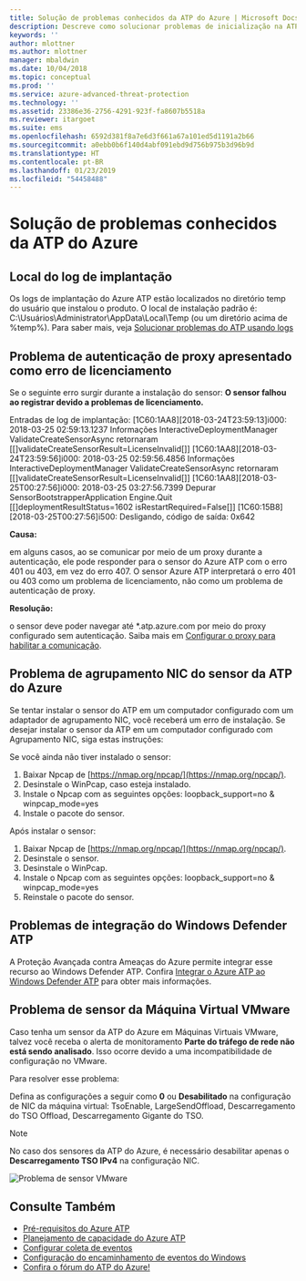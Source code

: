 ```yaml
---
title: Solução de problemas conhecidos da ATP do Azure | Microsoft Docs
description: Descreve como solucionar problemas de inicialização na ATP do Azure.
keywords: ''
author: mlottner
ms.author: mlottner
manager: mbaldwin
ms.date: 10/04/2018
ms.topic: conceptual
ms.prod: ''
ms.service: azure-advanced-threat-protection
ms.technology: ''
ms.assetid: 23386e36-2756-4291-923f-fa8607b5518a
ms.reviewer: itargoet
ms.suite: ems
ms.openlocfilehash: 6592d381f8a7e6d3f661a67a101ed5d1191a2b66
ms.sourcegitcommit: a0ebb0b6f140d4abf091ebd9d756b975b3d96b9d
ms.translationtype: HT
ms.contentlocale: pt-BR
ms.lasthandoff: 01/23/2019
ms.locfileid: "54458488"
---
```

# <a name="troubleshooting-azure-atp-known-issues"></a>Solução de problemas conhecidos da ATP do Azure 


## <a name="deployment-log-location"></a>Local do log de implantação
 
Os logs de implantação do Azure ATP estão localizados no diretório temp do usuário que instalou o produto. O local de instalação padrão é: C:\Usuários\Administrator\AppData\Local\Temp (ou um diretório acima de %temp%). Para saber mais, veja [Solucionar problemas do ATP usando logs](troubleshooting-atp-using-logs.md)

## <a name="proxy-authentication-problem-presents-as-a-licensing-error"></a>Problema de autenticação de proxy apresentado como erro de licenciamento

Se o seguinte erro surgir durante a instalação do sensor:  **O sensor falhou ao registrar devido a problemas de licenciamento.**

Entradas de log de implantação: [1C60:1AA8][2018-03-24T23:59:13]i000: 2018-03-25 02:59:13.1237 Informações  InteractiveDeploymentManager ValidateCreateSensorAsync retornaram [\[]validateCreateSensorResult=LicenseInvalid[\]] [1C60:1AA8][2018-03-24T23:59:56]i000: 2018-03-25 02:59:56.4856 Informações  InteractiveDeploymentManager ValidateCreateSensorAsync retornaram [\[]validateCreateSensorResult=LicenseInvalid[\]] [1C60:1AA8][2018-03-25T00:27:56]i000: 2018-03-25 03:27:56.7399 Depurar SensorBootstrapperApplication Engine.Quit [\[]deploymentResultStatus=1602 isRestartRequired=False[\]] [1C60:15B8][2018-03-25T00:27:56]i500: Desligando, código de saída: 0x642


**Causa:**

em alguns casos, ao se comunicar por meio de um proxy durante a autenticação, ele pode responder para o sensor do Azure ATP com o erro 401 ou 403, em vez do erro 407. O sensor Azure ATP interpretará o erro 401 ou 403 como um problema de licenciamento, não como um problema de autenticação de proxy. 

**Resolução:**

o sensor deve poder navegar até *.atp.azure.com por meio do proxy configurado sem autenticação. Saiba mais em [Configurar o proxy para habilitar a comunicação](configure-proxy.md).




## Problema de agrupamento NIC do sensor da ATP do Azure <a name="nic-teaming"></a>

Se tentar instalar o sensor do ATP em um computador configurado com um adaptador de agrupamento NIC, você receberá um erro de instalação. Se desejar instalar o sensor da ATP em um computador configurado com Agrupamento NIC, siga estas instruções:

Se você ainda não tiver instalado o sensor:

1.  Baixar Npcap de [https://nmap.org/npcap/](https://nmap.org/npcap/).
2.  Desinstale o WinPcap, caso esteja instalado.
3.  Instale o Npcap com as seguintes opções: loopback_support=no & winpcap_mode=yes
4.  Instale o pacote do sensor.

Após instalar o sensor:

1.  Baixar Npcap de [https://nmap.org/npcap/](https://nmap.org/npcap/).
2.  Desinstale o sensor.
3.  Desinstale o WinPcap.
4.  Instale o Npcap com as seguintes opções: loopback_support=no & winpcap_mode=yes
5.  Reinstale o pacote do sensor.

## <a name="windows-defender-atp-integration-issue"></a>Problemas de integração do Windows Defender ATP

A Proteção Avançada contra Ameaças do Azure permite integrar esse recurso ao Windows Defender ATP. Confira [Integrar o Azure ATP ao Windows Defender ATP](integrate-wd-atp.md) para obter mais informações. 

## <a name="vmware-virtual-machine-sensor-issue"></a>Problema de sensor da Máquina Virtual VMware

Caso tenha um sensor da ATP do Azure em Máquinas Virtuais VMware, talvez você receba o alerta de monitoramento **Parte do tráfego de rede não está sendo analisado**. Isso ocorre devido a uma incompatibilidade de configuração no VMware.

Para resolver esse problema:

Defina as configurações a seguir como **0** ou **Desabilitado** na configuração de NIC da máquina virtual: TsoEnable, LargeSendOffload, Descarregamento do TSO Offload, Descarregamento Gigante do TSO.
> [!NOTE]
> No caso dos sensores da ATP do Azure, é necessário desabilitar apenas o **Descarregamento TSO IPv4** na configuração NIC.

 ![Problema de sensor VMware](./media/vm-sensor-issue.png)

## <a name="see-also"></a>Consulte Também
- [Pré-requisitos do Azure ATP](atp-prerequisites.md)
- [Planejamento de capacidade do Azure ATP](atp-capacity-planning.md)
- [Configurar coleta de eventos](configure-event-collection.md)
- [Configuração do encaminhamento de eventos do Windows](configure-event-forwarding.md)
- [Confira o fórum do ATP do Azure!](https://aka.ms/azureatpcommunity)